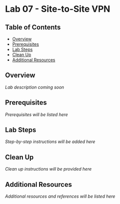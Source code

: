 # Lab 07 - Site-to-Site VPN

## Table of Contents

- [Overview](#overview)
- [Prerequisites](#prerequisites)
- [Lab Steps](#lab-steps)
- [Clean Up](#clean-up)
- [Additional Resources](#additional-resources)

## Overview

*Lab description coming soon*

## Prerequisites

*Prerequisites will be listed here*

## Lab Steps

*Step-by-step instructions will be added here*

## Clean Up

*Clean up instructions will be provided here*

## Additional Resources

*Additional resources and references will be listed here*
